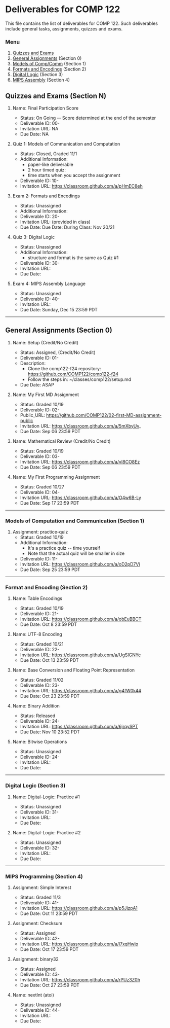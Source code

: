 # Deliverables for COMP 122

This file contains the list of deliverables for COMP 122. Such deliverables include general tasks, assignments, quizzes and exams.

### Menu
1. [Quizzes and Exams](#quizzes)
1. [General Assignments](#general) (Section 0)
1. [Models of Comp/Comm](#models) (Section 1)
1. [Formats and Encodings](#formats) (Section 2)
1. [Digital Logic](#digital) (Section 3)
1. [MIPS Assembly](#mips) (Section 4)

<h2 id="quizzes">Quizzes and Exams (Section N)</h2>

1. Name: Final Participation Score
   - Status: On Going -- Score determined at the end of the semester
   - Deliverable ID: 00-
   - Invitation URL: NA
   - Due Date: NA


1. Quiz 1: Models of Communication and Computation
   - Status: Closed, Graded 11/1
   - Additional Information: 
     - paper-like deliverable
     - 2 hour timed quiz: 
     - time starts when you accept the assignment
   - Deliverable ID: 10-
   - Invitation URL: https://classroom.github.com/a/pHmEC8eh

1. Exam 2: Formats and Encodings
   - Status: Unassigned
   - Additional Information: 
   - Deliverable ID: 20-
   - Invitation URL: (provided in class)
   - Due Date: Due Date: During Class: Nov 20/21

1. Quiz 3: Digital Logic
   - Status: Unassigned
   - Additional Information: 
     - structure and format is the same as Quiz #1
   - Deliverable ID: 30-
   - Invitation URL: 
   - Due Date: 

1. Exam 4: MIPS Assembly Language
   - Status: Unassigned
   - Deliverable ID: 40-
   - Invitation URL:
   - Due Date: Sunday, Dec 15 23:59 PDT


---
<h2 id="general">General Assignments (Section 0)</h2>


1. Name: Setup (Credit/No Credit)
   - Status: Assigned, (Credit/No Credit)
   - Deliverable ID: 01-
   - Description:
     * Clone the comp122-f24 repository: https://github.com/COMP122/comp122-f24
     * Follow the steps in: ~/classes/comp122/setup.md
   - Due Date: ASAP

1. Name: My First MD Assignment
   - Status: Graded 10/19
   - Deliverable ID: 02-
   - Public_URL: https://github.com/COMP122/02-first-MD-assignment-public
   - Invitation URL: https://classroom.github.com/a/5mXbyUv_
   - Due Date: Sep 06 23:59 PDT


1. Name: Mathematical Review (Credit/No Credit)
   - Status: Graded 10/19
   - Deliverable ID: 03-
   - Invitation URL: https://classroom.github.com/a/vI8CO8Ez
   - Due Date: Sep 06 23:59 PDT

1. Name: My First Programming Assignment
   - Status: Graded 10/27
   - Deliverable ID: 04-
   - Invitation URL: https://classroom.github.com/a/O4w6B-Ly
   - Due Date: Sep 17 23:59 PDT

---

<h3 id="models">Models of Computation and Communication (Section 1)</h3>

1. Assignment: practice-quiz
   - Status: Graded 10/19
   - Additional Information: 
     - It's a practice quiz -- time yourself
     - Note that the actual quiz will be smaller in size
   - Deliverable ID: 11-
   - Invitation URL: https://classroom.github.com/a/oD2pD7Vi
   - Due Date: Sep 25 23:59 PDT

---

<h3 id="format">Format and Encoding (Section 2)</h3>

1. Name: Table Encodings
   - Status: Graded 10/19
   - Deliverable ID: 21-
   - Invitation URL: https://classroom.github.com/a/obEuBBCT
   - Due Date: Oct 8 23:59 PDT
   
1. Name: UTF-8 Encoding
   - Status: Graded 10/21
   - Deliverable ID: 22-
   - Invitation URL: https://classroom.github.com/a/UgSIGNYc
   - Due Date: Oct 13 23:59 PDT
    
1. Name: Base Conversion and Floating Point Representation
   - Status: Graded 11/02
   - Deliverable ID: 23-
   - Invitation URL: https://classroom.github.com/a/g4fW0k44
   - Due Date: Oct 23 23:59 PDT
 
1. Name: Binary Addition
   - Status: Released
   - Deliverable ID: 24-
   - Invitation URL: https://classroom.github.com/a/6jrqySPT
   - Due Date: Nov 10 23:52 PDT 

1. Name: Bitwise Operations
   - Status: Unassigned
   - Deliverable ID: 24-
   - Invitation URL:
   - Due Date:


---

<h3 id="digital">Digital Logic (Section 3)</h3>

1. Name: Digital-Logic: Practice #1
   - Status: Unassigned
   - Deliverable ID: 31-
   - Invitation URL: 
   - Due Date:

1. Name: Digital-Logic: Practice #2
   - Status: Unassigned
   - Deliverable ID: 32-
   - Invitation URL: 
   - Due Date:

---
<h3 id="mips">MIPS Programming (Section 4)</h3>

1. Assignment: Simple Interest
   - Status: Graded 11/3
   - Deliverable ID: 41-
   - Invitation URL: https://classroom.github.com/a/p5JjzpA1
   - Due Date: Oct 11 23:59 PDT

1. Assignment: Checksum
   - Status: Assigned
   - Deliverable ID: 42-
   - Invitation URL: https://classroom.github.com/a/l7xqHwlp
   - Due Date: Oct 17 23:59 PDT

1. Assignment: binary32 
   - Status: Assigned
   - Deliverable ID: 43-
   - Invitation URL: https://classroom.github.com/a/rPUz3Z0h
   - Due Date: Oct 27 23:59 PDT


1. Name: nextInt (atoi)
   - Status: Unassigned
   - Deliverable ID: 44-
   - Invitation URL: 
   - Due Date: 

